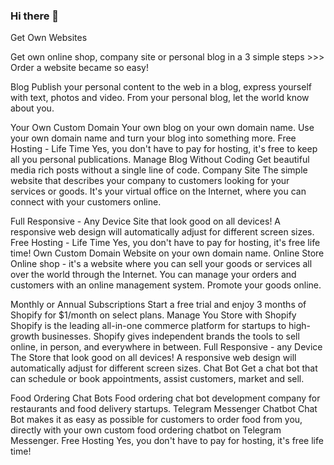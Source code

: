 ### Hi there 👋

Get Own
Websites

Get own online shop, company site or personal blog 
in a 3 simple steps >>>
Order a website became so easy!

Blog
Publish your personal content to the web in a blog, express yourself with text, photos and video. From your personal blog, let the world know about you.

Your Own Custom Domain
Your own blog on your own domain name. Use your own domain name and turn your blog into something more.
Free Hosting - Life Time
Yes, you don't have to pay for hosting, it's free to keep all you personal publications. 
Manage Blog Without Coding 
Get beautiful media rich posts without a single line of code.
Company Site
The simple website that describes your company to customers looking for your services or goods. It's your virtual office on the Internet, where you can connect with your customers online.

Full Responsive - Any Device
Site that look good on all devices! A responsive web design will automatically adjust for different screen sizes.
Free Hosting - Life Time
Yes, you don't have to pay for hosting, it's free life time! 
Own Custom Domain
Website on your own domain name.
Online Store
Online shop - it's a website where you can sell your goods or services all over the world through the Internet. You can manage your orders and customers with an online management system. Promote your goods online.

Monthly or Annual Subscriptions 
Start a free trial and enjoy 3 months of Shopify for $1/month on select plans.
Manage You Store with Shopify 
Shopify is the leading all-in-one commerce platform for startups to high-growth businesses. Shopify gives independent brands the tools to sell online, in person, and everywhere in between. 
Full Responsive - any Device
The Store that look good on all devices! A responsive web design will automatically adjust for different screen sizes.
Chat Bot
Get a chat bot that can schedule or book appointments, assist customers, market and sell.

Food Ordering Chat Bots
Food ordering chat bot development company for restaurants and food delivery startups.
Telegram Messenger Chatbot
Chat Bot makes it as easy as possible for customers to order food from you, directly with your own custom food ordering chatbot on Telegram Messenger.
Free Hosting
Yes, you don't have to pay for hosting, it's free life time!

